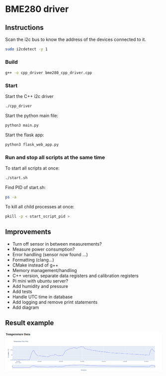 # BME280 driver

## Instructions

Scan the i2c bus to know the address of the devices connected to it. 
```bash
sudo i2cdetect -y 1
```

### Build

```bash
g++ -o cpp_driver bme280_cpp_driver.cpp
```

### Start

Start the C++ i2c driver
```bash
./cpp_driver
```

Start the python main file:
```bash
python3 main.py
```

Start the flask app:
```bash
python3 flask_web_app.py
```

### Run and stop all scripts at the same time

To start all scripts at once:
```bash
./start.sh
```

Find PID of start.sh:
```bash
ps -a
```

To kill all child processes at once:
```bash
pkill -p < start_script_pid >
```

## Improvements
- Turn off sensor in between measurements?
- Measure power consumption?
- Error handling (sensor now found ...)
- Formatting (clang...)
- CMake instead of g++
- Memory management/handling
- C++ version, separate data registers and calibration registers
- Pi mini with ubuntu server?
- Add humidity and pressure
- Add tests
- Handle UTC time in database
- Add logging and remove print statements
- Add diagram

## Result example

![](assets/temperature_app.png)